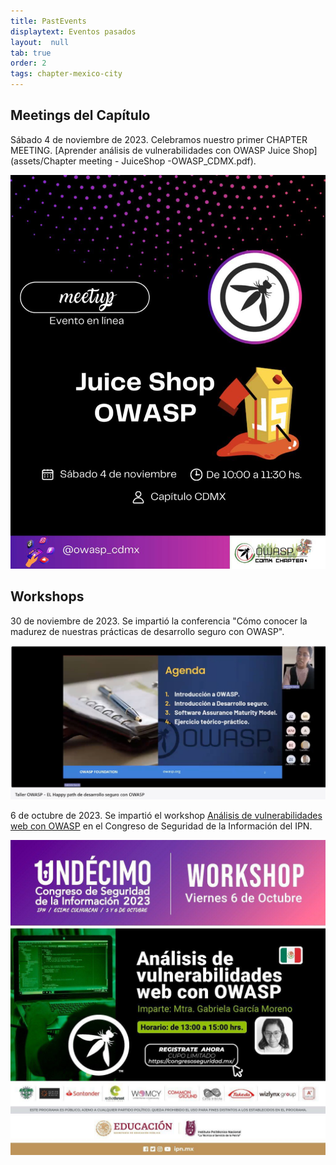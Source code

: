 ```yaml
---
title: PastEvents
displaytext: Eventos pasados
layout:  null
tab: true
order: 2
tags: chapter-mexico-city
---
```


## Meetings del Capítulo

Sábado 4 de noviembre de 2023. Celebramos nuestro primer CHAPTER MEETING. [Aprender análisis de vulnerabilidades con OWASP Juice Shop](assets/Chapter meeting -  JuiceShop -OWASP_CDMX.pdf).
<div align="center"><img src="assets/images/juiceshop1123.jpg" style="max-width:100%;width:auto;height:auto;"></div>

## Workshops

30 de noviembre de 2023. Se impartió la conferencia "Cómo conocer la madurez de nuestras prácticas de desarrollo seguro con OWASP".
<div align="center"><img src="assets/images/happypath30-11-23.jpg" style="max-width:100%;width:auto;height:auto;"></div>

6 de octubre de 2023. Se impartió el workshop [Análisis de vulnerabilidades web con OWASP](assets/AVOWASP-CSI23.pdf) en el Congreso de Seguridad de la Información del IPN.
  
<div align="center"><img src="assets/images/workshop.jpg" style="max-width:100%;width:auto;height:auto;"></div>

